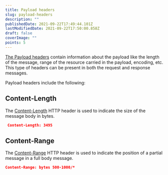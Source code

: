 ```yaml
---
title: Payload headers
slug: payload-headers
description: ""
publishedDate: 2021-09-22T17:49:44.101Z
lastModifiedDate: 2021-09-22T17:50:00.858Z
draft: false
coverImage: ""
points: 5
---
```


[The Payload headers](https://developer.mozilla.org/en-US/docs/Glossary/Payload_header) contain information about the payload like the length of the message, range of the resource carried in the payload, encoding, etc. This type of headers can be present in both the request and response messages.

Payload headers include the following:

## Content-Length
The [Content-Length](https://developer.mozilla.org/en-US/docs/Web/HTTP/Headers/Content-Length) HTTP header is used to indicate the size of the message body in bytes.

```json
 Content-Length: 3495
```

## Content-Range
The [Content-Range](https://developer.mozilla.org/en-US/docs/Web/HTTP/Headers/Content-Range) HTTP header is used to indicate the position of a partial message in a full body message.

```json
Content-Range: bytes 500-1000/*
```

